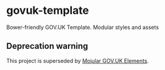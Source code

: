 # govuk-template
Bower-friendly GOV.UK Template. Modular styles and assets

## Deprecation warning

This project is superseded by [Mojular GOV.UK Elements](https://github.com/mojular/govuk-elements).
